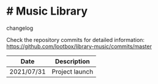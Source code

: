 # # Music Library
 changelog

Check the repository commits for detailed information:  
https://github.com/lootbox/library-music/commits/master

| Date       | Description                                                      |
|------------|------------------------------------------------------------------|
| 2021/07/31 | Project launch                                                   |
